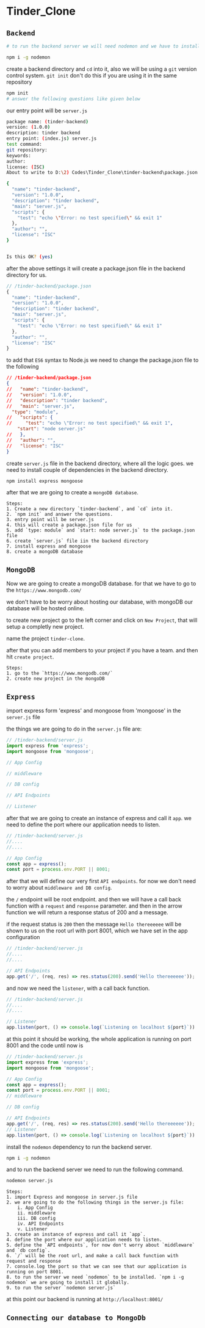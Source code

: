  # Tinder_Clone

## `Backend`
```sh
# to run the backend server we will need nodemon and we have to install it globally because we will need it in every application.

npm i -g nodemon
```

create a backend directory and `cd` into it, also we will be using a `git` version control system.
`git init` don't do this if you are using it in the same repository

```sh
npm init
# answer the following questions like given below
```

our entry point will be `server.js`

```sh
package name: (tinder-backend)
version: (1.0.0)
description: tinder backend
entry point: (index.js) server.js
test command:
git repository:
keywords:
author:
license: (ISC)
About to write to D:\2) Codes\Tinder_Clone\tinder-backend\package.json:

{
  "name": "tinder-backend",
  "version": "1.0.0",
  "description": "tinder backend",
  "main": "server.js",
  "scripts": {
    "test": "echo \"Error: no test specified\" && exit 1"
  },
  "author": "",
  "license": "ISC"
}


Is this OK? (yes)
```

after the above settings it will create a package.json file in the backend directory for us.

```js
// /tinder-backend/package.json
{
  "name": "tinder-backend",
  "version": "1.0.0",
  "description": "tinder backend",
  "main": "server.js",
  "scripts": {
    "test": "echo \"Error: no test specified\" && exit 1"
  },
  "author": "",
  "license": "ISC"
}
```

to add that `ES6` syntax to Node.js we need to change the package.json file to the following
```json
// /tinder-backend/package.json
{
//   "name": "tinder-backend",
//   "version": "1.0.0",
//   "description": "tinder backend",
//   "main": "server.js",
  "type": "module",
//   "scripts": {
//     "test": "echo \"Error: no test specified\" && exit 1",
    "start": "node server.js"
//   },
//   "author": "",
//   "license": "ISC"
}

```

create `server.js` file in the backend directory, where all the logic goes.
we need to install couple of dependencies in the backend directory.

```sh
npm install express mongoose
```

after that we are going to create a `mongoDB database`.

    Steps:
    1. Create a new directory `tinder-backend`, and `cd` into it.
    2. `npm init` and answer the questions.
    3. entry point will be server.js
    4. this will create a package.json file for us
    5. add `type: module` and `start: node server.js` to the package.json file
    6. create `server.js` file iin the backend directory
    7. install express and mongoose
    8. create a mongoDB database


## `MongoDB`
Now we are going to create a mongoDB database. for that we have to go to the `https://www.mongodb.com/`

we don't have to be worry about hosting our database, with mongoDB our database will be hosted online.

to create new project go to the left corner and click on `New Project`, that will setup a completly new project.

name the project `tinder-clone`.

after that you can add members to your project if you have a team. and then hit `create project`.

    Steps:
    1. go to the `https://www.mongodb.com/`
    2. create new project in the mongoDB

## `Express`
import express form 'express' and mongoose from 'mongoose' in the `server.js` file

the things we are going to do in the `server.js` file are:
```js
// /tinder-backend/server.js
import express from 'express';
import mongoose from 'mongoose';

// App Config

// middleware

// DB config

// API Endpoints

// Listener

```

after that we are going to create an instance of express and call it `app`.
we need to define the port where our application needs to listen. 
```js
// /tinder-backend/server.js
//....
//....

// App Config
const app = express();
const port = process.env.PORT || 8001;
```

after that we will define our very first `API endpoints`. for now we don't need to worry about `middleware and DB config`.

the `/` endpoint will be root endpoint. and then we will have a call back function with a `request` and `response` parameter. and then in the arrow function we will return a response status of 200 and a message.

if the request status is `200` then the message `Hello thereeeeee` will be shown to us on the root url with port 8001, which we have set in the app configuration
```js
// /tinder-backend/server.js
//....
//....

// API Endpoints
app.get('/', (req, res) => res.status(200).send('Hello thereeeeee'));
```

and now we need the `listener`, with a call back function.
```js
// /tinder-backend/server.js
//....
//....

// Listener
app.listen(port, () => console.log(`Listening on localhost ${port}`))
```


at this point it should be working, the whole application is running on port 8001 and the code until now is
```js
// /tinder-backend/server.js
import express from 'express';
import mongoose from 'mongoose';

// App Config
const app = express();
const port = process.env.PORT || 8001;
// middleware

// DB config

// API Endpoints
app.get('/', (req, res) => res.status(200).send('Hello thereeeeee'));
// Listener
app.listen(port, () => console.log(`Listening on localhost ${port}`))
```

install the `nodemon` dependency to run the backend server.
```sh
npm i -g nodemon
```

and to run the backend server we need to run the following command.
```sh
nodemon server.js
```

    Steps:
    1. import Express and mongoose in server.js file
    2. we are going to do the following things in the server.js file: 
        i. App Config
        ii. middleware
        iii. DB config
        iv. API Endpoints
        v. Listener
    3. create an instance of express and call it `app`.
    4. define the port where our application needs to listen.
    5. define the `API endpoints`, for now don't worry about `middleware` and `db config`.
    6. `/` will be the root url, and make a call back function with request and response
    7. console.log the port so that we can see that our application is running on port 8001.
    8. to run the server we need `nodemon` to be installed. `npm i -g nodemon` we are going to install it globally.
    9. to run the server `nodemon server.js`

at this point our backend is running at `http://localhost:8001/`

## `Connecting our database to MongoDb`



